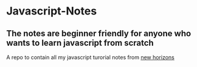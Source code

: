 # Javascript-Notes
## The notes are beginner friendly for anyone who wants to learn javascript from scratch
A repo to contain all my javascript turorial notes from <a href ="newhorizons.com">new horizons</a>
